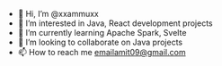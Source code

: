 - 👋 Hi, I’m @xxammuxx
- 👀 I’m interested in Java, React development projects
- 🌱 I’m currently learning Apache Spark, Svelte
- 💞️ I’m looking to collaborate on Java projects
- 📫 How to reach me emailamit09@gmail.com

<!---
xxammuxx/xxammuxx is a ✨ special ✨ repository because its `README.md` (this file) appears on your GitHub profile.
You can click the Preview link to take a look at your changes.
--->
